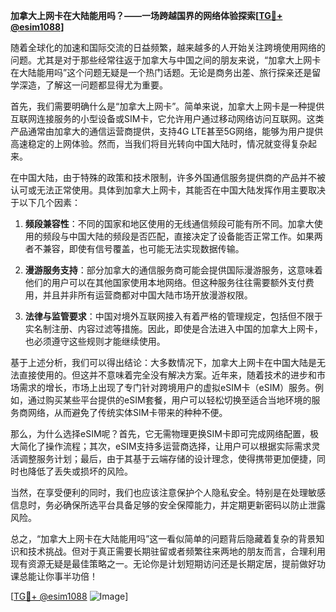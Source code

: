 **加拿大上网卡在大陆能用吗？——一场跨越国界的网络体验探索[[TG💪+ @esim1088](https://t.me/s/esim1088)]**

随着全球化的加速和国际交流的日益频繁，越来越多的人开始关注跨境使用网络的问题。尤其是对于那些经常往返于加拿大与中国之间的朋友来说，“加拿大上网卡在大陆能用吗”这个问题无疑是一个热门话题。无论是商务出差、旅行探亲还是留学深造，了解这一问题都显得尤为重要。

首先，我们需要明确什么是“加拿大上网卡”。简单来说，加拿大上网卡是一种提供互联网连接服务的小型设备或SIM卡，它允许用户通过移动网络访问互联网。这类产品通常由加拿大的通信运营商提供，支持4G LTE甚至5G网络，能够为用户提供高速稳定的上网体验。然而，当我们将目光转向中国大陆时，情况就变得复杂起来。

在中国大陆，由于特殊的政策和技术限制，许多外国通信服务提供商的产品并不被认可或无法正常使用。具体到加拿大上网卡，其能否在中国大陆发挥作用主要取决于以下几个因素：

1. **频段兼容性**：不同的国家和地区使用的无线通信频段可能有所不同。加拿大使用的频段与中国大陆的频段是否匹配，直接决定了设备能否正常工作。如果两者不兼容，即使有信号覆盖，也可能无法实现数据传输。

2. **漫游服务支持**：部分加拿大的通信服务商可能会提供国际漫游服务，这意味着他们的用户可以在其他国家使用本地网络。但这种服务往往需要额外支付费用，并且并非所有运营商都对中国大陆市场开放漫游权限。

3. **法律与监管要求**：中国对境外互联网接入有着严格的管理规定，包括但不限于实名制注册、内容过滤等措施。因此，即使是合法进入中国的加拿大上网卡，也必须遵守这些规则才能继续使用。

基于上述分析，我们可以得出结论：大多数情况下，加拿大上网卡在中国大陆是无法直接使用的。但这并不意味着完全没有解决方案。近年来，随着技术的进步和市场需求的增长，市场上出现了专门针对跨境用户的虚拟eSIM卡（eSIM）服务。例如，通过购买某些平台提供的eSIM套餐，用户可以轻松切换至适合当地环境的服务商网络，从而避免了传统实体SIM卡带来的种种不便。

那么，为什么选择eSIM呢？首先，它无需物理更换SIM卡即可完成网络配置，极大简化了操作流程；其次，eSIM支持多运营商选择，让用户可以根据实际需求灵活调整服务计划；最后，由于其基于云端存储的设计理念，使得携带更加便捷，同时也降低了丢失或损坏的风险。

当然，在享受便利的同时，我们也应该注意保护个人隐私安全。特别是在处理敏感信息时，务必确保所选平台具备足够的安全保障能力，并定期更新密码以防止泄露风险。

总之，“加拿大上网卡在大陆能用吗”这一看似简单的问题背后隐藏着复杂的背景知识和技术挑战。但对于真正需要长期驻留或者频繁往来两地的朋友而言，合理利用现有资源无疑是最佳策略之一。无论你是计划短期访问还是长期定居，提前做好功课总能让你事半功倍！

[[TG💪+ @esim1088](https://t.me/s/esim1088) ![Image](https://i.postimg.cc/4NQfJmqS/Snipaste-2025-05-13-00-14-12.png)]
